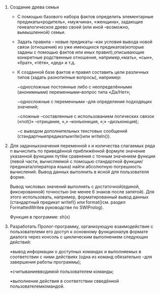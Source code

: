   1. Создание древа семьи
     - С помощью базового  набора фактов  определить элементарные предикаты«родитель», «мужчина», «женщина»,
        задающие генеалогическое древо своей (или иной –возможно, вымышленной) семьи.

     - Задать правила – новые предикаты –как условия вывода новой связи (отношения) из уже
        имеющихся предикатов(которые заданы с помощью фактов или иных правил),описывающие конкретные родственные отношения,
        например,«мать», «сын», «брат», «тётя», «дед» и т.д.

     - К  созданной  базе  фактов  и  правил  составить  цели  различных  типов
        (задать разнотипные вопросы), например: 

        −односложные постоянные либо с неопределёнными (анонимными) переменными–вопрос типа «Да/Нет»;

        −односложные с переменными –для определения подходящих значений;

        −сложные –составленные с использованием логических связок  («not()» –отрицание,  «,» –конъюнкция, «;» –дизъюнкция);

        −с  выводом  дополнительных  текстовых  сообщений  (стандартныепредикатыwrite()или writeln()).
  
  2. Для заданныхзначения переменной x и количества слагаемых ряда n вычислить по приведённой приближённой формуле значение указанной функциии
      путём сравнения с точным значением функции (левой  части,  вычисляемой с помощью  стандартной  функции/предиката/оператора языка)
      найти абсолютную погрешность вычислений. Вывод данных выполнить в ясной для пользователя форме.
    
    
      Вывод числовых значений выполнять с достаточной(единой, фиксированной) точностью
      (не менее 6 знаков после запятой). Для этого использовать, например, форматированный вывод данных 
      (стандартный  предикат writef() или format()см. раздел FormattedWriteв руководстве по SWIProlog).

      Функция в программе: sh(x) 

   
  3.  Разработать Пролог-программу, организующую взаимодействие с пользователеми его доступ к основному функционалув формате диалога через консоль 
      с циклическим выполнением следующих действий: 

      •вывод информации о доступных командах и выполняемых в соответствии с ними действиях
      (одна из команд обязательно –для завершения работы программы);

      •считываниевводимой пользователем команды;

      •выполнение действия в соответствии свведённой пользователемкомандой.



    
    
    
    

